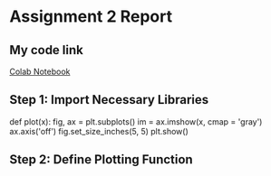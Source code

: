 # Assignment 2 Report
## My code link
[Colab Notebook](https://colab.research.google.com/drive/1ew7dHNuk4Nt4YuSXSvjGGTY7pMrjIFui?usp=sharing)
## Step 1: Import Necessary Libraries

def plot(x):
    fig, ax = plt.subplots()
    im = ax.imshow(x, cmap = 'gray')
    ax.axis('off')
    fig.set_size_inches(5, 5)
    plt.show()

## Step 2: Define Plotting Function
